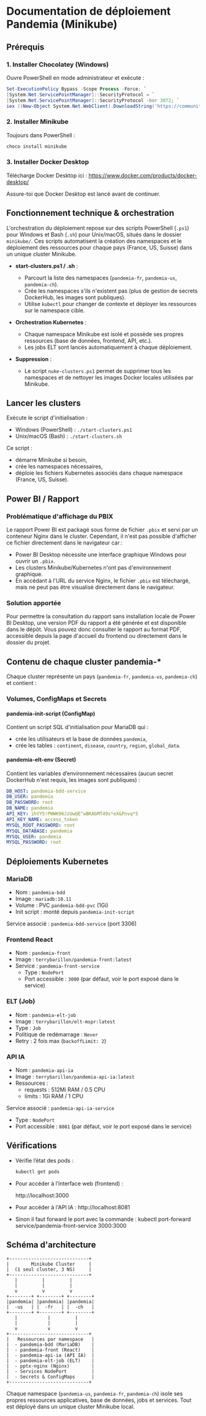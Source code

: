 # Documentation de déploiement Pandemia (Minikube)

## Prérequis

### 1. Installer Chocolatey (Windows)
Ouvre PowerShell en mode administrateur et exécute :

```powershell
Set-ExecutionPolicy Bypass -Scope Process -Force; `
[System.Net.ServicePointManager]::SecurityProtocol = `
[System.Net.ServicePointManager]::SecurityProtocol -bor 3072; `
iex ((New-Object System.Net.WebClient).DownloadString('https://community.chocolatey.org/install.ps1'))
```

### 2. Installer Minikube
Toujours dans PowerShell :

```powershell
choco install minikube
```

### 3. Installer Docker Desktop
Télécharge Docker Desktop ici : https://www.docker.com/products/docker-desktop/

Assure-toi que Docker Desktop est lancé avant de continuer.

## Fonctionnement technique & orchestration


L'orchestration du déploiement repose sur des scripts PowerShell (`.ps1`) pour Windows et Bash (`.sh`) pour Unix/macOS, situés dans le dossier `minikube/`. Ces scripts automatisent la création des namespaces et le déploiement des ressources pour chaque pays (France, US, Suisse) dans un unique cluster Minikube.

- **start-clusters.ps1 / .sh** :
  - Parcourt la liste des namespaces (`pandemia-fr`, `pandemia-us`, `pandemia-ch`).
  - Crée les namespaces s'ils n'existent pas (plus de gestion de secrets DockerHub, les images sont publiques).
  - Utilise `kubectl` pour changer de contexte et déployer les ressources sur le namespace cible.

- **Orchestration Kubernetes** :
  - Chaque namespace Minikube est isolé et possède ses propres ressources (base de données, frontend, API, etc.).
  - Les jobs ELT sont lancés automatiquement à chaque déploiement.

- **Suppression** :
  - Le script `nuke-clusters.ps1` permet de supprimer tous les namespaces et de nettoyer les images Docker locales utilisées par Minikube.

## Lancer les clusters

Exécute le script d'initialisation :

- Windows (PowerShell) : `./start-clusters.ps1`
- Unix/macOS (Bash) : `./start-clusters.sh`

Ce script :
- démarre Minikube si besoin,
- crée les namespaces nécessaires,
- déploie les fichiers Kubernetes associés dans chaque namespace (France, US, Suisse).

## Power BI / Rapport

### Problématique d'affichage du PBIX

Le rapport Power BI est packagé sous forme de fichier `.pbix` et servi par un conteneur Nginx dans le cluster. Cependant, il n'est pas possible d'afficher ce fichier directement dans le navigateur car :
- Power BI Desktop nécessite une interface graphique Windows pour ouvrir un `.pbix`.
- Les clusters Minikube/Kubernetes n'ont pas d'environnement graphique.
- En accédant à l'URL du service Nginx, le fichier `.pbix` est téléchargé, mais ne peut pas être visualisé directement dans le navigateur.

### Solution apportée

Pour permettre la consultation du rapport sans installation locale de Power BI Desktop, une version PDF du rapport a été générée et est disponible dans le dépôt. Vous pouvez donc consulter le rapport au format PDF, accessible depuis la page d'accueil du frontend ou directement dans le dossier du projet.

## Contenu de chaque cluster pandemia-*

Chaque cluster représente un pays (`pandemia-fr`, `pandemia-us`, `pandemia-ch`) et contient :

### Volumes, ConfigMaps et Secrets

#### pandemia-init-script (ConfigMap)
Contient un script SQL d'initialisation pour MariaDB qui :
- crée les utilisateurs et la base de données `pandemia`,
- crée les tables : `continent`, `disease`, `country`, `region`, `global_data`.


#### pandemia-elt-env (Secret)
Contient les variables d’environnement nécessaires (aucun secret DockerHub n'est requis, les images sont publiques) :
```yaml
DB_HOST: pandemia-bdd-service
DB_USER: pandemia
DB_PASSWORD: root
DB_NAME: pandemia
API_KEY: ihYY5!PWWK96JzUw@E^wBKAbMT49s*eX&Pnvq*5
API_KEY_NAME: access_token
MYSQL_ROOT_PASSWORD: root
MYSQL_DATABASE: pandemia
MYSQL_USER: pandemia
MYSQL_PASSWORD: root
```

## Déploiements Kubernetes

### MariaDB

- Nom : `pandemia-bdd`
- Image : `mariadb:10.11`
- Volume : PVC `pandemia-bdd-pvc` (1Gi)
- Init script : monté depuis `pandemia-init-script`

Service associé : `pandemia-bdd-service` (port 3306)


### Frontend React

- Nom : `pandemia-front`
- Image : `terrybarillon/pandemia-front:latest`
- Service : `pandemia-front-service`
  - Type : `NodePort`
  - Port accessible : `3000` (par défaut, voir le port exposé dans le service)

### ELT (Job)

- Nom : `pandemia-elt-job`
- Image : `terrybarillon/elt-mspr:latest`
- Type : `Job`
- Politique de redémarrage : `Never`
- Retry : 2 fois max (`backoffLimit: 2`)


### API IA

- Nom : `pandemia-api-ia`
- Image : `terrybarillon/pandemia-api-ia:latest`
- Ressources :
  - requests : 512Mi RAM / 0.5 CPU
  - limits : 1Gi RAM / 1 CPU

Service associé : `pandemia-api-ia-service`
- Type : `NodePort`
- Port accessible : `8081` (par défaut, voir le port exposé dans le service)

## Vérifications

- Vérifie l’état des pods :
  ```bash
  kubectl get pods
  ```

- Pour accéder à l’interface web (frontend) :

  http://localhost:3000

- Pour accéder à l'API IA :
  http://localhost:8081

- Sinon il faut forward le port avec la commande :
  kubectl port-forward service/pandemia-front-service 3000:3000

## Schéma d'architecture

```
+-----------------------------+
|        Minikube Cluster     |
|  (1 seul cluster, 3 NS)     |
+-----------------------------+
   |         |         |
   |         |         |
   v         v         v
+--------+ +--------+ +--------+
|pandemia| |pandemia| |pandemia|
|  -us   | |  -fr   | |  -ch   |
+--------+ +--------+ +--------+
   |           |         |
   |           |         |
   v           v         v
+-----------------------------+
|   Ressources par namespace   |
|  - pandemia-bdd (MariaDB)    |
|  - pandemia-front (React)    |
|  - pandemia-api-ia (API IA)  |
|  - pandemia-elt-job (ELT)    |
|  - pptx-nginx (Nginx)        |
|  - Services NodePort         |
|  - Secrets & ConfigMaps      |
+-----------------------------+
```

Chaque namespace (`pandemia-us`, `pandemia-fr`, `pandemia-ch`) isole ses propres ressources applicatives, base de données, jobs et services. Tout est déployé dans un unique cluster Minikube local.
